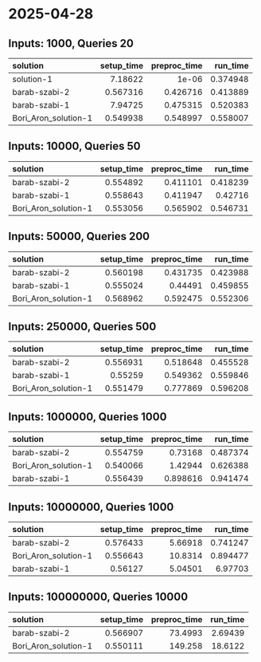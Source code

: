 # 2025-04-28

## Inputs: 1000, Queries 20

| solution             |   setup_time |   preproc_time |   run_time |
|:---------------------|-------------:|---------------:|-----------:|
| solution-1           |     7.18622  |       1e-06    |   0.374948 |
| barab-szabi-2        |     0.567316 |       0.426716 |   0.413889 |
| barab-szabi-1        |     7.94725  |       0.475315 |   0.520383 |
| Bori_Aron_solution-1 |     0.549938 |       0.548997 |   0.558007 |

## Inputs: 10000, Queries 50

| solution             |   setup_time |   preproc_time |   run_time |
|:---------------------|-------------:|---------------:|-----------:|
| barab-szabi-2        |     0.554892 |       0.411101 |   0.418239 |
| barab-szabi-1        |     0.558643 |       0.411947 |   0.42716  |
| Bori_Aron_solution-1 |     0.553056 |       0.565902 |   0.546731 |

## Inputs: 50000, Queries 200

| solution             |   setup_time |   preproc_time |   run_time |
|:---------------------|-------------:|---------------:|-----------:|
| barab-szabi-2        |     0.560198 |       0.431735 |   0.423988 |
| barab-szabi-1        |     0.555024 |       0.44491  |   0.459855 |
| Bori_Aron_solution-1 |     0.568962 |       0.592475 |   0.552306 |

## Inputs: 250000, Queries 500

| solution             |   setup_time |   preproc_time |   run_time |
|:---------------------|-------------:|---------------:|-----------:|
| barab-szabi-2        |     0.556931 |       0.518648 |   0.455528 |
| barab-szabi-1        |     0.55259  |       0.549362 |   0.559846 |
| Bori_Aron_solution-1 |     0.551479 |       0.777869 |   0.596208 |

## Inputs: 1000000, Queries 1000

| solution             |   setup_time |   preproc_time |   run_time |
|:---------------------|-------------:|---------------:|-----------:|
| barab-szabi-2        |     0.554759 |       0.73168  |   0.487374 |
| Bori_Aron_solution-1 |     0.540066 |       1.42944  |   0.626388 |
| barab-szabi-1        |     0.556439 |       0.898616 |   0.941474 |

## Inputs: 10000000, Queries 1000

| solution             |   setup_time |   preproc_time |   run_time |
|:---------------------|-------------:|---------------:|-----------:|
| barab-szabi-2        |     0.576433 |        5.66918 |   0.741247 |
| Bori_Aron_solution-1 |     0.556643 |       10.8314  |   0.894477 |
| barab-szabi-1        |     0.56127  |        5.04501 |   6.97703  |

## Inputs: 100000000, Queries 10000

| solution             |   setup_time |   preproc_time |   run_time |
|:---------------------|-------------:|---------------:|-----------:|
| barab-szabi-2        |     0.566907 |        73.4993 |    2.69439 |
| Bori_Aron_solution-1 |     0.550111 |       149.258  |   18.6122  |